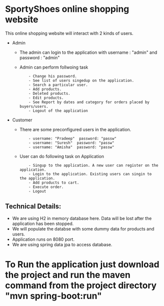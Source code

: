 # SportyShoes online shopping website

This online shopping website will interact with 2 kinds of users.

- Admin

    - The admin can login to the application with username : "admin" and password : "admin"
    
    - Admin can perform follwoing task
              
              - Change his password.
              - See list of users singedup on the application.
              - Search a particular user.
              - Add products.
              - Deleted products.
              - Edit products.
              - See Report by dates and category for orders placed by buyers/users.
              - Logout of the application
 - Customer
      
      - There are some preconfigured users in the application. 
                
                - username: "Pradeep"  password: "passw"
                - username: "Suresh"  password: "passw"
                - username: "Amisha"  password: "passw" 
      
      - User can do following task on Application
                
                - Singup to the application. A new user can register on the application.
                - Login to the application. Existing users can singin to the application.         
                - Add products to cart.
                - Execute order.
                - Logout


## Technical Details:

- We are using H2 in memory database here. Data will be lost after the application has been stopped.
- We will populate the databse with some dummy data for products and users.
- Application runs on 8080 port.
- We are using spring data jpa to access database. 


# To Run the application just download the project and run the maven command from the project directory "mvn spring-boot:run"


            
